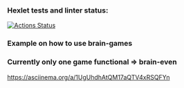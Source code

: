 ### Hexlet tests and linter status:
[![Actions Status](https://github.com/bubon1cus/frontend-project-44/actions/workflows/hexlet-check.yml/badge.svg)](https://github.com/bubon1cus/frontend-project-44/actions)

### Example on how to use brain-games
### Currently only one game functional => brain-even

https://asciinema.org/a/1UgUhdhAtQM17aQTV4xRSQFYn
